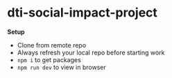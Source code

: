 # dti-social-impact-project

**Setup**

- Clone from remote repo
- Always refresh your local repo before starting work
- `npm i` to get packages
- `npm run dev` to view in browser
